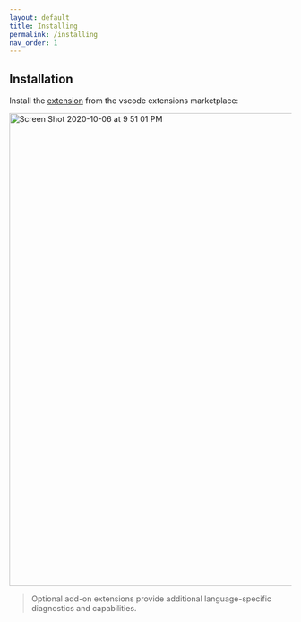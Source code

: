 ```yaml
---
layout: default
title: Installing
permalink: /installing
nav_order: 1
---
```


## Installation

Install the
[extension](https://marketplace.visualstudio.com/items?itemName=StackBuild.bazel-stack-vscode)
from the vscode extensions marketplace:

<img width="843" alt="Screen Shot 2020-10-06 at 9 51 01 PM" src="https://user-images.githubusercontent.com/50580/95285447-0d4b1e80-081e-11eb-81af-241074771a88.png">

> Optional add-on extensions provide additional language-specific diagnostics
and capabilities.